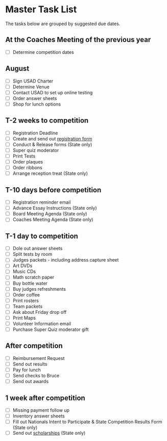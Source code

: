 # Master Task List

The tasks below are grouped by suggested due dates.

## At the Coaches Meeting of the previous year

- [ ] Determine competition dates

## August

- [ ] Sign USAD Charter
- [ ] Determine Venue
- [ ] Contact USAD to set up online testing
- [ ] Order answer sheets
- [ ] Shop for lunch options

## T-2 weeks to competition

- [ ] Registration Deadline
- [ ] Create and send out [registration form](Registration.md)
- [ ] Conduct & Release forms (State only)
- [ ] Super quiz moderator
- [ ] Print Tests
- [ ] Order plaques
- [ ] Order ribbons
- [ ] Arrange reception treat (State only)

## T-10 days before competition

- [ ] Registration reminder email
- [ ] Advance Essay Instructions (State only)
- [ ] Board Meeting Agenda (State only)
- [ ] Coaches Meeting Agenda (State only)

## T-1 day to competition

- [ ] Dole out answer sheets
- [ ] Split tests by room
- [ ] Judges packets - including address capture sheet
- [ ] Art DVDs
- [ ] Music CDs
- [ ] Math scratch paper
- [ ] Buy bottle water
- [ ] Buy judges refreshments
- [ ] Order coffee
- [ ] Print rosters
- [ ] Team packets
- [ ] Ask about Friday drop off
- [ ] Print Maps
- [ ] Volunteer Information email
- [ ] Purchase Super Quiz moderator gift

## After competition

- [ ] Reimbursement Request
- [ ] Send out results
- [ ] Pay for lunch
- [ ] Send checks to Bruce
- [ ] Send out awards

## 1 week after competition

- [ ] Missing payment follow up
- [ ] Inventory answer sheets
- [ ] Fill out Nationals Intent to Participate & State Competition Results Form (State only)
- [ ] Send out [scholarships](Scholarships.md) (State only)

